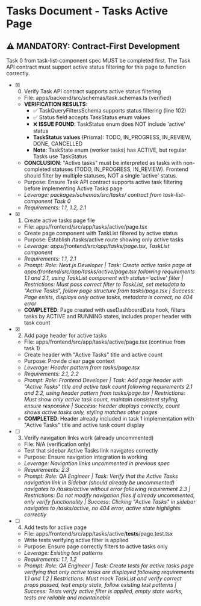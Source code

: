 # Tasks Document - Tasks Active Page

## ⚠️ MANDATORY: Contract-First Development
Task 0 from task-list-component spec MUST be completed first. The Task API contract must support active status filtering for this page to function correctly.

- [x] 0. Verify Task API contract supports active status filtering
  - File: apps/backend/src/schemas/task.schemas.ts (verified)
  - **VERIFICATION RESULTS:**
    - ✅ TaskQueryFiltersSchema supports status filtering (line 102)
    - ✅ Status field accepts TaskStatus enum values
    - ❌ **ISSUE FOUND**: TaskStatus enum does NOT include 'active' status
    - **TaskStatus values** (Prisma): TODO, IN_PROGRESS, IN_REVIEW, DONE, CANCELLED
    - **Note**: TaskState enum (worker tasks) has ACTIVE, but regular Tasks use TaskStatus
  - **CONCLUSION**: "Active tasks" must be interpreted as tasks with non-completed statuses (TODO, IN_PROGRESS, IN_REVIEW). Frontend should filter by multiple statuses, NOT a single 'active' status.
  - Purpose: Ensure Task API contract supports active task filtering before implementing Active Tasks page
  - _Leverage: packages/schemas/src/tasks/ contract from task-list-component Task 0_
  - _Requirements: 1.1, 1.2, 2.1_

- [x] 1. Create active tasks page file
  - File: apps/frontend/src/app/tasks/active/page.tsx
  - Create page component with TaskList filtered by active status
  - Purpose: Establish /tasks/active route showing only active tasks
  - _Leverage: apps/frontend/src/app/tasks/page.tsx, TaskList component_
  - _Requirements: 1.1, 2.1_
  - _Prompt: Role: Next.js Developer | Task: Create active tasks page at apps/frontend/src/app/tasks/active/page.tsx following requirements 1.1 and 2.1, using TaskList component with status='active' filter | Restrictions: Must pass correct filter to TaskList, set metadata to "Active Tasks", follow page structure from tasks/page.tsx | Success: Page exists, displays only active tasks, metadata is correct, no 404 error_
  - **COMPLETED**: Page created with useDashboardData hook, filters tasks by ACTIVE and RUNNING states, includes proper header with task count

- [x] 2. Add page header for active tasks
  - File: apps/frontend/src/app/tasks/active/page.tsx (continue from task 1)
  - Create header with "Active Tasks" title and active count
  - Purpose: Provide clear page context
  - _Leverage: Header pattern from tasks/page.tsx_
  - _Requirements: 2.1, 2.2_
  - _Prompt: Role: Frontend Developer | Task: Add page header with "Active Tasks" title and active task count following requirements 2.1 and 2.2, using header pattern from tasks/page.tsx | Restrictions: Must show only active task count, maintain consistent styling, ensure responsive | Success: Header displays correctly, count shows active tasks only, styling matches other pages_
  - **COMPLETED**: Header already included in task 1 implementation with "Active Tasks" title and active task count display

- [ ] 3. Verify navigation links work (already uncommented)
  - File: N/A (verification only)
  - Test that sidebar Active Tasks link navigates correctly
  - Purpose: Ensure navigation integration is working
  - _Leverage: Navigation links uncommented in previous spec_
  - _Requirements: 2.3_
  - _Prompt: Role: QA Engineer | Task: Verify that the Active Tasks navigation link in Sidebar (should already be uncommented) navigates to /tasks/active without error following requirement 2.3 | Restrictions: Do not modify navigation files if already uncommented, only verify functionality | Success: Clicking "Active Tasks" in sidebar navigates to /tasks/active, no 404 error, active state highlights correctly_

- [ ] 4. Add tests for active page
  - File: apps/frontend/src/app/tasks/active/__tests__/page.test.tsx
  - Write tests verifying active filter is applied
  - Purpose: Ensure page correctly filters to active tasks only
  - _Leverage: Existing test patterns_
  - _Requirements: 1.1, 1.2_
  - _Prompt: Role: QA Engineer | Task: Create tests for active tasks page verifying that only active tasks are displayed following requirements 1.1 and 1.2 | Restrictions: Must mock TaskList and verify correct props passed, test empty state, follow existing test patterns | Success: Tests verify active filter is applied, empty state works, tests are reliable and maintainable_